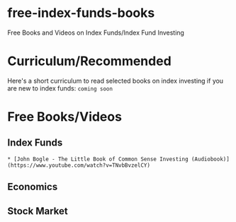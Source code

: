 # free-index-funds-books
Free Books and Videos on Index Funds/Index Fund Investing


# Curriculum/Recommended
Here's a short curriculum to read selected books on index investing if you are new to index funds:
```coming soon```

# Free Books/Videos

  ## Index Funds
    * [John Bogle - The Little Book of Common Sense Investing (Audiobook)](https://www.youtube.com/watch?v=TNvbBvzelCY)
  ## Economics
  ## Stock Market
